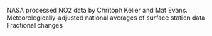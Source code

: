 NASA processed NO2 data by Chritoph Keller and Mat Evans. Meteorologically-adjusted national averages of surface station data
Fractional changes
